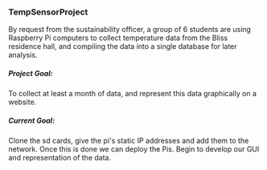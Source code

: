 <h3>TempSensorProject</h3>
<p>By request from the sustainability officer, a group of 6 students are using Raspberry Pi computers to collect temperature data from the Bliss residence hall, and compiling the data into a single database for later analysis.</p>

<h5>Project Goal: </h5>
<p>To collect at least a month of data, and represent this data graphically on a website.</p>

<h5>Current Goal: </h5>
<p>Clone the sd cards, give the pi's static IP addresses and add them to the network.  Once this is done we can deploy the Pis.  Begin to develop our GUI and representation of the data.</p>
